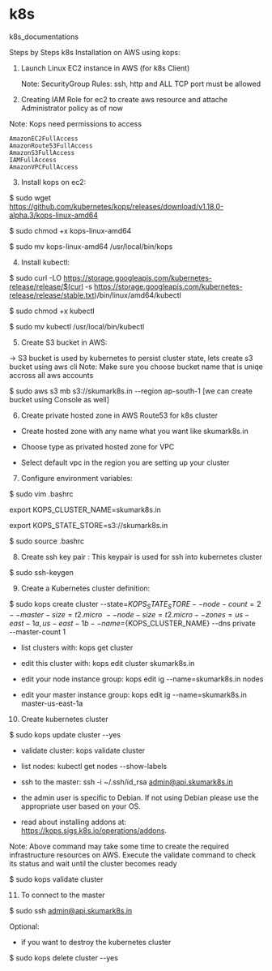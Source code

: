 # k8s
k8s_documentations

Steps by Steps k8s Installation on AWS using kops:

1) Launch Linux EC2 instance in AWS (for k8s Client)

    Note: SecurityGroup Rules: ssh, http and ALL TCP port must be allowed
    
2) Creating IAM Role for ec2 to create aws resource and attache Administrator policy as of now

Note: Kops need permissions to access

    AmazonEC2FullAccess
    AmazonRoute53FullAccess
    AmazonS3FullAccess
    IAMFullAccess
    AmazonVPCFullAccess


3) Install kops on ec2:

$ sudo wget https://github.com/kubernetes/kops/releases/download/v1.18.0-alpha.3/kops-linux-amd64

$ sudo chmod +x kops-linux-amd64

$ sudo mv kops-linux-amd64 /usr/local/bin/kops

4) Install kubectl:

$ sudo curl -LO https://storage.googleapis.com/kubernetes-release/release/$(curl -s https://storage.googleapis.com/kubernetes-release/release/stable.txt)/bin/linux/amd64/kubectl

$ sudo chmod +x kubectl

$ sudo mv kubectl /usr/local/bin/kubectl

5) Create S3 bucket in AWS:

-> S3 bucket is used by kubernetes to persist cluster state, lets create s3 bucket using aws cli Note: Make sure you choose bucket name that is uniqe accross all aws accounts

$ sudo aws s3 mb s3://skumark8s.in --region ap-south-1   [we can create bucket using Console as well]

6) Create private hosted zone in AWS Route53 for k8s cluster

- Create hosted zone with any name what you want like skumark8s.in

- Choose type as privated hosted zone for VPC

- Select default vpc in the region you are setting up your cluster

7) Configure environment variables:

$ sudo vim .bashrc

export KOPS_CLUSTER_NAME=skumark8s.in

export KOPS_STATE_STORE=s3://skumark8s.in

$ sudo source .bashrc

8) Create ssh key pair : This keypair is used for ssh into kubernetes cluster

$ sudo ssh-keygen

9) Create a Kubernetes cluster definition:

$ sudo kops create cluster --state=${KOPS_STATE_STORE} --node-count=2 --master-size=t2.micro \
--node-size=t2.micro --zones=us-east-1a,us-east-1b --name=${KOPS_CLUSTER_NAME} --dns private \
--master-count 1 

* list clusters with: kops get cluster

* edit this cluster with: kops edit cluster skumark8s.in

* edit your node instance group: kops edit ig --name=skumark8s.in nodes

* edit your master instance group: kops edit ig --name=skumark8s.in master-us-east-1a

10) Create kubernetes cluster

$ sudo kops update cluster --yes

* validate cluster: kops validate cluster

* list nodes: kubectl get nodes --show-labels

* ssh to the master: ssh -i ~/.ssh/id_rsa admin@api.skumark8s.in

* the admin user is specific to Debian. If not using Debian please use the appropriate user based on your OS.

* read about installing addons at: https://kops.sigs.k8s.io/operations/addons.


Note: Above command may take some time to create the required infrastructure resources on AWS. Execute the validate command to check its status and wait until the cluster becomes ready

$ sudo kops validate cluster

11) To connect to the master

$ sudo ssh admin@api.skumark8s.in


Optional:

* if you want to destroy the kubernetes cluster

$ sudo kops delete cluster  --yes
